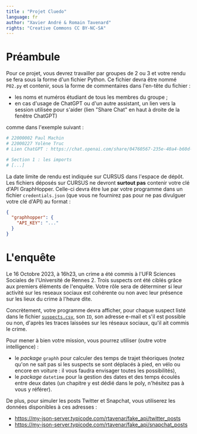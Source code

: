 ```yaml
---
title : "Projet Cluedo"
language: fr
author: "Xavier André & Romain Tavenard"
rights: "Creative Commons CC BY-NC-SA"
---
```


# Préambule

Pour ce projet, vous devrez travailler par groupes de 2 ou 3 et votre rendu se fera sous la forme d'un fichier Python.
Ce fichier devra être nommé `P02.py` et contenir, sous la forme de commentaires dans l'en-tête du fichier :
* les noms et numéros étudiant de tous les membres du groupe ;
* en cas d'usage de ChatGPT ou d'un autre assistant, un lien vers la session utilisée pour s'aider (lien "Share Chat" en haut à droite de la fenêtre ChatGPT)

comme dans l'exemple suivant :

```python
# 22000002 Paul Machin
# 22000227 Yolène Truc
# Lien ChatGPT : https://chat.openai.com/share/04760567-235e-40a4-b60d-330877b57e

# Section 1 : les imports
# [...]
```

La date limite de rendu est indiquée sur CURSUS dans l'espace de dépôt.
Les fichiers déposés sur CURSUS ne devront **surtout pas** contenir votre clé d'API GraphHopper. 
Celle-ci devra être lue par votre programme dans un fichier `credentials.json` (que vous ne fournirez pas pour ne pas divulguer votre clé d'API) au format :

```json
{
  "graphhopper": {
    "API_KEY": "..."
  }
}
```

# L'enquête

Le 16 Octobre 2023, à 16h23, un crime a été commis à l'UFR Sciences Sociales de l'Université de Rennes 2.
Trois suspects ont été ciblés grâce aux premiers éléments de l'enquête.
Votre rôle sera de déterminer si leur activité sur les reseaux sociaux est cohérente ou non avec leur présence sur les lieux du crime à l'heure dite.

Concrètement, votre programme devra afficher, pour chaque suspect listé dans le fichier [`suspects.csv`](https://raw.githubusercontent.com/rtavenar/m1_python_ur2/main/modules_fournis/suspects.csv), son `ID`, son adresse e-mail et s'il est possible ou non, d'après les traces laissées sur les réseaux sociaux, qu'il ait commis le crime.

Pour mener à bien votre mission, vous pourrez utiliser (outre votre intelligence) :

* le _package_ `graphh` pour calculer des temps de trajet théoriques (notez qu'on ne sait pas si les suspects se sont déplacés à pied, en vélo ou encore en voiture : il vous faudra envisager toutes les possibilités),
* le _package_ `datetime` pour la gestion des dates et des temps écoulés entre deux dates (un chapitre y est dédié dans le poly, n'hésitez pas à vous y référer).

De plus, pour simuler les posts Twitter et Snapchat, vous utiliserez les données disponibles à ces adresses :

* <https://my-json-server.typicode.com/rtavenar/fake_api/twitter_posts>
* <https://my-json-server.typicode.com/rtavenar/fake_api/snapchat_posts>
